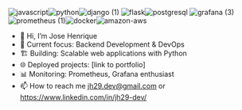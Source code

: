 ![javascript](https://github.com/jh31barbosa/jh31barbosa/assets/99149994/3e665098-c8a6-435f-830d-be8155414805)![python](https://github.com/jh31barbosa/jh31barbosa/assets/99149994/70d0de53-1334-42e7-95fb-0707b7e37a69)![django (1)](https://github.com/jh31barbosa/jh31barbosa/assets/99149994/febcdd0f-105d-4642-a3e6-3dac136cb065)
![flask](https://github.com/jh31barbosa/jh31barbosa/assets/99149994/18082128-9ee9-4c3d-b493-fa80483c0f35)![postgresql](https://github.com/jh31barbosa/jh31barbosa/assets/99149994/cd25cbcb-0bf8-4950-bb44-778eb8db6185)
![grafana (3)](https://github.com/jh31barbosa/jh31barbosa/assets/99149994/1ed8aa53-51d1-4cf5-8b09-4dc64b0bb909)![prometheus (1)](https://github.com/jh31barbosa/jh31barbosa/assets/99149994/e013efb4-6f9f-4f2e-8b15-437b0693702d)![docker](https://github.com/jh31barbosa/jh31barbosa/assets/99149994/e9646e81-c95a-41d6-9fa9-10cb3ac5d023)![amazon-aws](https://github.com/jh31barbosa/jh31barbosa/assets/99149994/745886d9-3940-4968-b583-962bcc0d51dc)








- 👋 Hi, I’m Jose Henrique
- 🔧 Current focus: Backend Development & DevOps
- 🏗️ Building: Scalable web applications with Python
- 🌐 Deployed projects: [link to portfolio]
- 📊 Monitoring: Prometheus, Grafana enthusiast
- 📫 How to reach me jh29.dev@gmail.com or https://www.linkedin.com/in/jh29-dev/

<!---
jh31barbosa/jh31barbosa is a ✨ special ✨ repository because its `README.md` (this file) appears on your GitHub profile.
You can click the Preview link to take a look at your changes.
--->
